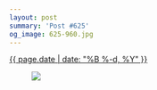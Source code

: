 ```yaml
---
layout: post
summary: 'Post #625'
og_image: 625-960.jpg
---
```


<div class="post">
 <time>
  <a href="/625">
   {{ page.date | date: "%B %-d, %Y" }}
  </a>
 </time>
 <a href="/625">
  <figure data-taken="5/6/2017">
   <img sizes="(min-width: 700px) 50vw, calc(100vw - 2rem)" src="{{ site.assets_url }}/625-480.jpg" srcset="{{ site.assets_url }}/625-240.jpg 240w, {{ site.assets_url }}/625-480.jpg 480w, {{ site.assets_url }}/625-720.jpg 720w, {{ site.assets_url }}/625-960.jpg 960w"/>
  </figure>
 </a>
</div>

